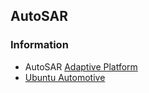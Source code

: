 ## AutoSAR



### Information
- AutoSAR [Adaptive Platform](https://www.autosar.org/standards/adaptive-platform/)
- [Ubuntu Automotive](https://ubuntu.com/automotive)






